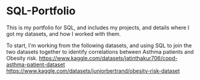 # SQL-Portfolio
This is my portfolio for SQL, and includes my projects, and details where I got my datasets, and how I worked with them.

To start, I'm working from the following datasets, and using SQL to join the two datasets together to identify correlations between Asthma patients and Obesity risk.
https://www.kaggle.com/datasets/jatinthakur706/copd-asthma-patient-dataset
https://www.kaggle.com/datasets/juniorbertrand/obesity-risk-dataset

